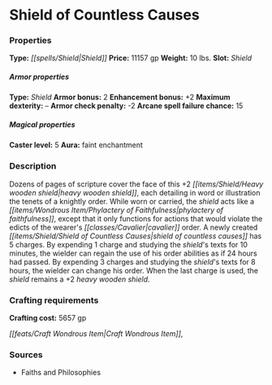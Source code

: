 ﻿---
Title: "Shield of Countless Causes"
Type: "Shield"
Price: "11157 gp"
Weight: "10 lbs."
Slot: "Shield"
Armor properties Type: "Shield"
Armor bonus: "2"
Enhancement bonus: "+2"
Maximum dexterity: "–"
Armor check penalty: "-2"
Arcane spell failure chance: "15"
Caster level: "5"
Aura: "faint enchantment"
Description: |
  "Dozens of pages of scripture cover the face of this _+2 heavy wooden shield_, each detailing in word or illustration the tenets of a knightly order. While worn or carried, the shield acts like a _phylactery of faithfulness_, except that it only functions for actions that would violate the edicts of the wearer's cavalier order. A newly created _shield of countless causes_ has 5 charges. By expending 1 charge and studying the shield's texts for 10 minutes, the wielder can regain the use of his order abilities as if 24 hours had passed. By expending 3 charges and studying the shield's texts for 8 hours, the wielder can change his order. When the last charge is used, the shield remains a _+2 heavy wooden shield_."
Crafting cost: "5657 gp"
Sources: "['Faiths and Philosophies']"
---

# Shield of Countless Causes

### Properties

**Type:** _[[spells/Shield|Shield]]_ **Price:** 11157 gp **Weight:** 10 lbs. **Slot:** _Shield_

##### Armor properties

**Type:** _Shield_ **Armor bonus:** 2 **Enhancement bonus:** +2 **Maximum dexterity:** – **Armor check penalty:** -2 **Arcane spell failure chance:** 15

##### Magical properties

**Caster level:** 5 **Aura:** faint enchantment

### Description

Dozens of pages of scripture cover the face of this +2 _[[items/Shield/Heavy wooden shield|heavy wooden shield]]_, each detailing in word or illustration the tenets of a knightly order. While worn or carried, the _shield_ acts like a _[[items/Wondrous Item/Phylactery of Faithfulness|phylactery of faithfulness]]_, except that it only functions for actions that would violate the edicts of the wearer's _[[classes/Cavalier|cavalier]]_ order. A newly created _[[items/Shield/Shield of Countless Causes|shield of countless causes]]_ has 5 charges. By expending 1 charge and studying the _shield_'s texts for 10 minutes, the wielder can regain the use of his order abilities as if 24 hours had passed. By expending 3 charges and studying the _shield_'s texts for 8 hours, the wielder can change his order. When the last charge is used, the _shield_ remains a +2 _heavy wooden shield_.

### Crafting requirements

**Crafting cost:** 5657 gp

_[[feats/Craft Wondrous Item|Craft Wondrous Item]]_,

### Sources

* Faiths and Philosophies
